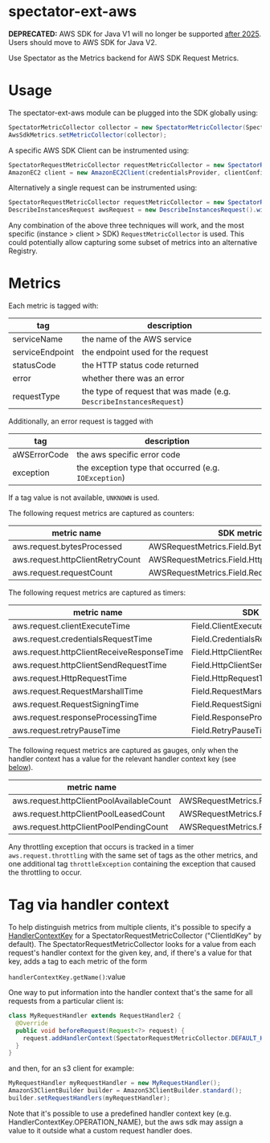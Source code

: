 # spectator-ext-aws

**DEPRECATED:** AWS SDK for Java V1 will no longer be supported [after 2025]. Users
should move to AWS SDK for Java V2.

[after 2025]: https://aws.amazon.com/blogs/developer/announcing-end-of-support-for-aws-sdk-for-java-v1-x-on-december-31-2025/

Use Spectator as the Metrics backend for AWS SDK Request Metrics.

# Usage
The spectator-ext-aws module can be plugged into the SDK globally using:

`````java
SpectatorMetricCollector collector = new SpectatorMetricCollector(Spectator.globalRegistry());
AwsSdkMetrics.setMetricCollector(collector);
`````

A specific AWS SDK Client can be instrumented using:

`````java
SpectatorRequestMetricCollector requestMetricCollector = new SpectatorRequestMetricCollector(Spectator.globalRegistry());
AmazonEC2 client = new AmazonEC2Client(credentialsProvider, clientConfiguration, requestMetricCollector);
`````

Alternatively a single request can be instrumented using:
`````java
SpectatorRequestMetricCollector requestMetricCollector = new SpectatorRequestMetricCollector(Spectator.globalRegistry());
DescribeInstancesRequest awsRequest = new DescribeInstancesRequest().withRequestMetricCollector(requestMetricCollector());
`````

Any combination of the above three techniques will work, and the most specific (instance > client > SDK) `RequestMetricCollector`
is used. This could potentially allow capturing some subset of metrics into an alternative Registry.

# Metrics

Each metric is tagged with:

tag             | description
----------------|------------
serviceName     | the name of the AWS service
serviceEndpoint | the endpoint used for the request
statusCode      | the HTTP status code returned
error           | whether there was an error
requestType     | the type of request that was made (e.g. `DescribeInstancesRequest`)

Additionally, an error request is tagged with

tag             | description
----------------|------------
aWSErrorCode    | the aws specific error code
exception       | the exception type that occurred (e.g. `IOException`)

If a tag value is not available, `UNKNOWN` is used.

The following request metrics are captured as counters:

metric name                      | SDK metric
---------------------------------|-----------
aws.request.bytesProcessed       | AWSRequestMetrics.Field.BytesProcessed,
aws.request.httpClientRetryCount | AWSRequestMetrics.Field.HttpClientRetryCount,
aws.request.requestCount         | AWSRequestMetrics.Field.RequestCount

The following request metrics are captured as timers:

metric name                               | SDK metric
------------------------------------------|-----------
aws.request.clientExecuteTime             | Field.ClientExecuteTime,
aws.request.credentialsRequestTime        | Field.CredentialsRequestTime,
aws.request.httpClientReceiveResponseTime | Field.HttpClientReceiveResponseTime,
aws.request.httpClientSendRequestTime     | Field.HttpClientSendRequestTime,
aws.request.HttpRequestTime               | Field.HttpRequestTime,
aws.request.RequestMarshallTime           | Field.RequestMarshallTime,
aws.request.RequestSigningTime            | Field.RequestSigningTime,
aws.request.responseProcessingTime        | Field.ResponseProcessingTime,
aws.request.retryPauseTime                | Field.RetryPauseTime

The following request metrics are captured as gauges, only when the handler
context has a value for the relevant handler context key (see
[below](#tag-via-handler-context)).

metric name                              | SDK metric
-----------------------------------------|-----------
aws.request.httpClientPoolAvailableCount | AWSRequestMetrics.Field.HttpClientPoolAvailableCount,
aws.request.httpClientPoolLeasedCount    | AWSRequestMetrics.Field.HttpClientPoolLeasedCount,
aws.request.httpClientPoolPendingCount   | AWSRequestMetrics.Field.HttpClientPoolPendingCount

Any throttling exception that occurs is tracked in a timer `aws.request.throttling` with the same
set of tags as the other metrics, and one additional tag `throttleException` containing the exception
that caused the throttling to occur.

# Tag via handler context

To help distinguish metrics from multiple clients, it's possible to specify a
[HandlerContextKey](https://docs.aws.amazon.com/AWSJavaSDK/latest/javadoc/com/amazonaws/handlers/HandlerContextKey.html)
for a SpectatorRequestMetricCollector ("ClientIdKey" by default).  The
SpectatorRequestMetricCollector looks for a value from each request's handler
context for the given key, and, if there's a value for that key, adds a tag to
each metric of the form

`handlerContextKey.getName()`:value

One way to put information into the handler context that's the same for all
requests from a particular client is:

`````java
class MyRequestHandler extends RequestHandler2 {
  @Override
  public void beforeRequest(Request<?> request) {
    request.addHandlerContext(SpectatorRequestMetricCollector.DEFAULT_HANDLER_CONTEXT_KEY, "myValue");
  }
}
`````
and then, for an s3 client for example:

`````java
MyRequestHandler myRequestHandler = new MyRequestHandler();
AmazonS3ClientBuilder builder = AmazonS3ClientBuilder.standard();
builder.setRequestHandlers(myRequestHandler);
`````

Note that it's possible to use a predefined handler context key
(e.g. HandlerContextKey.OPERATION_NAME), but the aws sdk may assign a value to
it outside what a custom request handler does.
